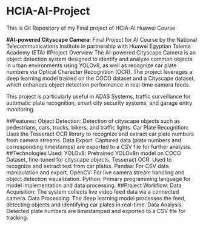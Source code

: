 # HCIA-AI-Project
This is Git Repository of my Final project of HCIA-AI Huawei Course

**#AI-powered Cityscape Camera**:
Final Project for AI Course by the National Telecommunications Institute in partnership with Huawei Egyptian Talents Academy (ETA)
#Project Overview
The AI-powered Cityscape Camera is an object detection system designed to identify and analyze common objects in urban environments using YOLOv8, as well as recognize car plate numbers via Optical Character Recognition (OCR). The project leverages a deep learning model trained on the COCO dataset and a Cityscape dataset, which enhances object detection performance in real-time camera feeds.

This project is particularly useful in ADAS Systems, traffic surveillance for automatic plate recognition, smart city security systems, and garage entry monitoring.

##Features:
Object Detection: Detection of cityscape objects such as pedestrians, cars, trucks, bikers, and traffic lights.
Car Plate Recognition: Uses the Tesseract OCR library to recognize and extract car plate numbers from camera streams.
Data Export: Captured data (plate numbers and corresponding timestamps) are exported to a CSV file for further analysis.
##Technologies Used:
YOLOv8: Pretrained YOLOv8n model on COCO Dataset, fine-tuned for cityscape objects.
Tesseract OCR: Used to recognize and extract text from car plates.
Pandas: For CSV data manipulation and export.
OpenCV: For live camera stream handling and object detection visualization.
Python: Primary programming language for model implementation and data processing.
##Project Workflow:
Data Acquisition: The system collects live video feed data via a connected camera.
Data Processing: The deep learning model processes the feed, detecting objects and identifying car plates in real-time.
Data Analysis: Detected plate numbers are timestamped and exported to a CSV file for tracking.
